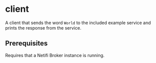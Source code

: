# client
A client that sends the word `World` to the included example service and prints the response from the service.

## Prerequisites
Requires that a Netifi Broker instance is running.